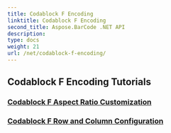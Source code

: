 ```yaml
---
title: Codablock F Encoding
linktitle: Codablock F Encoding
second_title: Aspose.BarCode .NET API
description: 
type: docs
weight: 21
url: /net/codablock-f-encoding/
---
```


## Codablock F Encoding Tutorials
### [Codablock F Aspect Ratio Customization](./codablock-f-aspect-ratio-customization/)
### [Codablock F Row and Column Configuration](./codablock-f-row-column-configuration/)